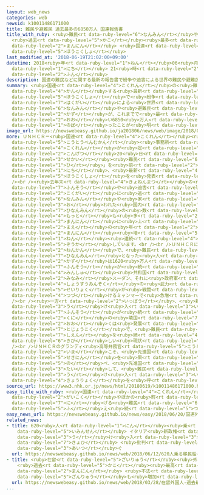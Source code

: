```yaml
---
layout: web_news
categories: web
newsid: k10011486171000
title: 難民や避難民 過去最多の6850万人 国連報告書
title_with_ruby: <ruby>難民<rt data-ruby-level="6">なんみん</rt></ruby>や<ruby>避難民<rt data-ruby-level="7">ひなんみん</rt></ruby>
  <ruby>過去<rt data-ruby-level="5">かこ</rt></ruby><ruby>最多<rt data-ruby-level="4">さいた</rt></ruby>の6850<ruby>万人<rt
  data-ruby-level="2">まんにん</rt></ruby> <ruby>国連<rt data-ruby-level="4">こくれん</rt></ruby><ruby>報告書<rt
  data-ruby-level="5">ほうこくしょ</rt></ruby>
last_modified_at: '2018-06-19T21:02:00+09:00'
datetime: 2018<ruby>年<rt data-ruby-level="1">ねん</rt></ruby>06<ruby>月<rt data-ruby-level="1">がつ</rt></ruby>19<ruby>日<rt
  data-ruby-level="1">にち</rt></ruby> 21<ruby>時<rt data-ruby-level="2">じ</rt></ruby>02<ruby>分<rt
  data-ruby-level="2">ふん</rt></ruby>
description: 国連の難民などに関する最新の報告書で紛争や迫害による世界の難民や避難民の数が、これまでで最も多い6850万人に上ったことが明らかになりました。
summary: <ruby>国連<rt data-ruby-level="4">こくれん</rt></ruby>の<ruby>難民<rt data-ruby-level="6">なんみん</rt></ruby>などに<ruby>関<rt
  data-ruby-level="4">かん</rt></ruby>する<ruby>最新<rt data-ruby-level="4">さいしん</rt></ruby>の<ruby>報告書<rt
  data-ruby-level="5">ほうこくしょ</rt></ruby>で<ruby>紛争<rt data-ruby-level="7">ふんそう</rt></ruby>や<ruby>迫害<rt
  data-ruby-level="7">はくがい</rt></ruby>による<ruby>世界<rt data-ruby-level="3">せかい</rt></ruby>の<ruby>難民<rt
  data-ruby-level="6">なんみん</rt></ruby>や<ruby>避難民<rt data-ruby-level="7">ひなんみん</rt></ruby>の<ruby>数<rt
  data-ruby-level="2">かず</rt></ruby>が、これまでで<ruby>最<rt data-ruby-level="4">もっと</rt></ruby>も<ruby>多<rt
  data-ruby-level="2">おお</rt></ruby>い6850<ruby>万人<rt data-ruby-level="2">まんにん</rt></ruby>に<ruby>上<rt
  data-ruby-level="1">のぼ</rt></ruby>ったことが<ruby>明<rt data-ruby-level="2">あき</rt></ruby>らかになりました。
image_url: https://newswebeasy.github.io/ja201806/news/web/image/2018/06/19/K10011486171_1806192121_1806192125_01_02.jpg
more: ＵＮＨＣＲ＝<ruby>国連<rt data-ruby-level="4">こくれん</rt></ruby><ruby>難民<rt data-ruby-level="6">なんみん</rt></ruby><ruby>高等弁務官<rt
  data-ruby-level="5">こうとうべんむかん</rt></ruby><ruby>事務所<rt data-ruby-level="5">じむしょ</rt></ruby>は、<ruby>国連<rt
  data-ruby-level="4">こくれん</rt></ruby>が<ruby>定<rt data-ruby-level="3">さだ</rt></ruby>める<ruby>今月<rt
  data-ruby-level="2">こんげつ</rt></ruby>20<ruby>日<rt data-ruby-level="1">にち</rt></ruby>の「<ruby>世界<rt
  data-ruby-level="3">せかい</rt></ruby><ruby>難民<rt data-ruby-level="6">なんみん</rt></ruby>の<ruby>日<rt
  data-ruby-level="1">ひ</rt></ruby>」を<ruby>前<rt data-ruby-level="2">まえ</rt></ruby>に19<ruby>日<rt
  data-ruby-level="1">にち</rt></ruby>、<ruby>最新<rt data-ruby-level="4">さいしん</rt></ruby>の<ruby>報告書<rt
  data-ruby-level="5">ほうこくしょ</rt></ruby>を<ruby>発表<rt data-ruby-level="3">はっぴょう</rt></ruby>しました。<br
  /><br /><ruby>去年末<rt data-ruby-level="4">きょねんまつ</rt></ruby>の<ruby>時点<rt data-ruby-level="2">じてん</rt></ruby>で、<ruby>紛争<rt
  data-ruby-level="7">ふんそう</rt></ruby>や<ruby>迫害<rt data-ruby-level="7">はくがい</rt></ruby>によって<ruby>国外<rt
  data-ruby-level="2">こくがい</rt></ruby>に<ruby>逃<rt data-ruby-level="7">のが</rt></ruby>れた<ruby>難民<rt
  data-ruby-level="6">なんみん</rt></ruby>や<ruby>家<rt data-ruby-level="2">いえ</rt></ruby>を<ruby>追<rt
  data-ruby-level="3">お</rt></ruby>われた<ruby>国内<rt data-ruby-level="2">こくない</rt></ruby><ruby>避難民<rt
  data-ruby-level="7">ひなんみん</rt></ruby>の<ruby>数<rt data-ruby-level="2">かず</rt></ruby>は、これまでで<ruby>最<rt
  data-ruby-level="4">もっと</rt></ruby>も<ruby>多<rt data-ruby-level="2">おお</rt></ruby>い6850<ruby>万人<rt
  data-ruby-level="2">まんにん</rt></ruby>に<ruby>上<rt data-ruby-level="1">のぼ</rt></ruby>りました。<ruby>前<rt
  data-ruby-level="2">まえ</rt></ruby>の<ruby>年<rt data-ruby-level="2">とし</rt></ruby>より290<ruby>万人<rt
  data-ruby-level="2">まんにん</rt></ruby><ruby>増<rt data-ruby-level="5">ふ</rt></ruby>え、５<ruby>年<rt
  data-ruby-level="1">ねん</rt></ruby><ruby>連続<rt data-ruby-level="4">れんぞく</rt></ruby>で<ruby>増加<rt
  data-ruby-level="5">ぞうか</rt></ruby>しています。<br /><br />ＵＮＨＣＲによりますと、<ruby>去年末<rt data-ruby-level="4">きょねんまつ</rt></ruby>までの１<ruby>年間<rt
  data-ruby-level="2">ねんかん</rt></ruby>で、<ruby>難民<rt data-ruby-level="6">なんみん</rt></ruby>や<ruby>避難民<rt
  data-ruby-level="7">ひなんみん</rt></ruby>となった<ruby>人<rt data-ruby-level="2">ひと</rt></ruby>の<ruby>数<rt
  data-ruby-level="2">かず</rt></ruby>は1620<ruby>万人<rt data-ruby-level="2">まんにん</rt></ruby>で、<ruby>紛争<rt
  data-ruby-level="7">ふんそう</rt></ruby>が<ruby>続<rt data-ruby-level="4">つづ</rt></ruby>くコンゴ<ruby>民主<rt
  data-ruby-level="4">みんしゅ</rt></ruby><ruby>共和国<rt data-ruby-level="4">きょうわこく</rt></ruby>や<ruby>南<rt
  data-ruby-level="2">みなみ</rt></ruby>スーダン、それに<ruby>政府軍<rt data-ruby-level="5">せいふぐん</rt></ruby>と<ruby>少数民族<rt
  data-ruby-level="4">しょうすうみんぞく</rt></ruby>の<ruby>武力<rt data-ruby-level="5">ぶりょく</rt></ruby><ruby>勢力<rt
  data-ruby-level="5">せいりょく</rt></ruby>が<ruby>戦闘<rt data-ruby-level="7">せんとう</rt></ruby>を<ruby>続<rt
  data-ruby-level="4">つづ</rt></ruby>けるミャンマーで<ruby>急増<rt data-ruby-level="5">きゅうぞう</rt></ruby>しています。<br
  /><br /><ruby>一方<rt data-ruby-level="2">いっぽう</rt></ruby>、<ruby>難民<rt data-ruby-level="6">なんみん</rt></ruby>を<ruby>受<rt
  data-ruby-level="3">う</rt></ruby>け<ruby>入<rt data-ruby-level="3">い</rt></ruby>れているのはレバノンやバングラデシュなどほとんどが<ruby>紛争<rt
  data-ruby-level="7">ふんそう</rt></ruby>が<ruby>続<rt data-ruby-level="4">つづ</rt></ruby>く<ruby>国<rt
  data-ruby-level="2">くに</rt></ruby>の<ruby>隣国<rt data-ruby-level="7">りんごく</rt></ruby>です。<ruby>多<rt
  data-ruby-level="2">おお</rt></ruby>くは<ruby>発展<rt data-ruby-level="6">はってん</rt></ruby><ruby>途上国<rt
  data-ruby-level="7">とじょうこく</rt></ruby>で、<ruby>難民<rt data-ruby-level="6">なんみん</rt></ruby>への<ruby>支援<rt
  data-ruby-level="7">しえん</rt></ruby>を<ruby>続<rt data-ruby-level="4">つづ</rt></ruby>けるのは<ruby>厳<rt
  data-ruby-level="6">きび</rt></ruby>しい<ruby>現状<rt data-ruby-level="5">げんじょう</rt></ruby>となっています。<br
  /><br />ＵＮＨＣＲのグランディ<ruby>高等弁務官<rt data-ruby-level="5">こうとうべんむかん</rt></ruby>は「<ruby>今<rt
  data-ruby-level="2">いま</rt></ruby>こそ、<ruby>先進国<rt data-ruby-level="3">せんしんこく</rt></ruby>がリーダーシップをとって<ruby>責任<rt
  data-ruby-level="5">せきにん</rt></ruby>を<ruby>果<rt data-ruby-level="4">は</rt></ruby>たすべきだ」と<ruby>述<rt
  data-ruby-level="5">の</rt></ruby>べ、<ruby>先進国<rt data-ruby-level="3">せんしんこく</rt></ruby>に<ruby>対<rt
  data-ruby-level="3">たい</rt></ruby>して、<ruby>難民<rt data-ruby-level="6">なんみん</rt></ruby>の<ruby>受<rt
  data-ruby-level="3">う</rt></ruby>け<ruby>入<rt data-ruby-level="3">い</rt></ruby>れで<ruby>協力<rt
  data-ruby-level="4">きょうりょく</rt></ruby>を<ruby>呼<rt data-ruby-level="6">よ</rt></ruby>びかけました。
source_url: https://www3.nhk.or.jp/news/html/20180619/k10011486171000.html
easy_title_with_ruby: <ruby>国連<rt data-ruby-level="4">こくれん</rt></ruby>「<ruby>外国<rt
  data-ruby-level="2">がいこく</rt></ruby>やほかの<ruby>町<rt data-ruby-level="1">まち</rt></ruby>に<ruby>逃<rt
  data-ruby-level="7">に</rt></ruby>げる<ruby>難民<rt data-ruby-level="6">なんみん</rt></ruby>が<ruby>増<rt
  data-ruby-level="5">ふ</rt></ruby>え<ruby>続<rt data-ruby-level="5">つづ</rt></ruby>けている」
easy_news_url: https://newswebeasy.github.io/news/easy/2018/06/20/国連外国やほかの町に逃げる難民が増え続けている
related_news:
- title: 620<ruby>人<rt data-ruby-level="1">にん</rt></ruby><ruby>乗<rt data-ruby-level="3">の</rt></ruby>る<ruby>移民船<rt
    data-ruby-level="5">いみんせん</rt></ruby> イタリア<ruby>新政権<rt data-ruby-level="6">しんせいけん</rt></ruby>が<ruby>受<rt
    data-ruby-level="3">う</rt></ruby>け<ruby>入<rt data-ruby-level="3">い</rt></ruby>れ<ruby>拒否<rt
    data-ruby-level="7">きょひ</rt></ruby> <ruby>批判<rt data-ruby-level="6">ひはん</rt></ruby><ruby>相次<rt
    data-ruby-level="3">あいつ</rt></ruby>ぐ
  url: https://newswebeasy.github.io/news/web/2018/06/12/620人乗る移民船-イタリア新政権が受け入れ拒否-批判相次ぐ
- title: <ruby>在留<rt data-ruby-level="5">ざいりゅう</rt></ruby><ruby>外国人<rt data-ruby-level="2">がいこくじん</rt></ruby>
    <ruby>過去<rt data-ruby-level="5">かこ</rt></ruby><ruby>最高<rt data-ruby-level="4">さいこう</rt></ruby>の256<ruby>万人<rt
    data-ruby-level="2">まんにん</rt></ruby> <ruby>不法<rt data-ruby-level="4">ふほう</rt></ruby><ruby>残留<rt
    data-ruby-level="5">ざんりゅう</rt></ruby>も<ruby>増加<rt data-ruby-level="5">ぞうか</rt></ruby>
  url: https://newswebeasy.github.io/news/web/2018/03/28/在留外国人-過去最高の256万人-不法残留も増加
...
```

